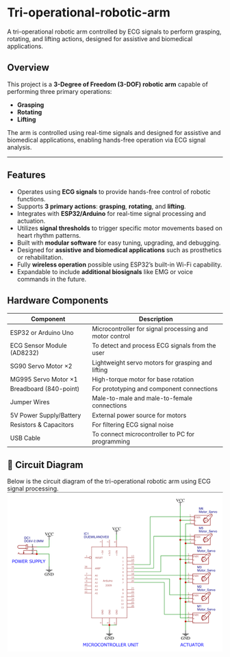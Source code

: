 # Tri-operational-robotic-arm
A tri-operational robotic arm controlled by ECG signals to perform grasping, rotating, and lifting actions, designed for assistive and biomedical applications.
## Overview
This project is a **3-Degree of Freedom (3-DOF) robotic arm** capable of performing three primary operations:  
- **Grasping**  
- **Rotating**  
- **Lifting**

The arm is controlled using real-time signals and designed for assistive and biomedical applications, enabling hands-free operation via ECG signal analysis.

---
##  Features

- Operates using **ECG signals** to provide hands-free control of robotic functions.
- Supports **3 primary actions**: **grasping**, **rotating**, and **lifting**.
- Integrates with **ESP32/Arduino** for real-time signal processing and actuation.
- Utilizes **signal thresholds** to trigger specific motor movements based on heart rhythm patterns.
- Built with **modular software** for easy tuning, upgrading, and debugging.
- Designed for **assistive and biomedical applications** such as prosthetics or rehabilitation.
- Fully **wireless operation** possible using ESP32’s built-in Wi-Fi capability.
- Expandable to include **additional biosignals** like EMG or voice commands in the future.
##  Hardware Components

| **Component**                | **Description**                                         |
|-----------------------------|---------------------------------------------------------|
| ESP32 or Arduino Uno        | Microcontroller for signal processing and motor control |
| ECG Sensor Module (AD8232)  | To detect and process ECG signals from the user         |
| SG90 Servo Motor ×2         | Lightweight servo motors for grasping and lifting       |
| MG995 Servo Motor ×1        | High-torque motor for base rotation                     |
| Breadboard (840-point)      | For prototyping and component connections               |
| Jumper Wires                | Male-to-male and male-to-female connections             |
| 5V Power Supply/Battery     | External power source for motors                        |
| Resistors & Capacitors      | For filtering ECG signal noise                          |
| USB Cable                   | To connect microcontroller to PC for programming        |
## 🔌 Circuit Diagram
Below is the circuit diagram of the tri-operational robotic arm using ECG signal processing.
![Circuit Diagram](./circuit.png)
